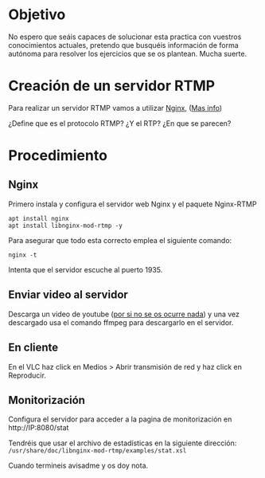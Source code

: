 # Objetivo

No espero que seáis capaces de solucionar esta practica con vuestros conocimientos actuales, pretendo que busquéis información de forma autónoma para resolver los ejercicios que se os plantean. Mucha suerte.


# Creación de un servidor RTMP

Para realizar un servidor RTMP vamos a utilizar [Nginx](https://nginx.org/en/), ([Mas info](https://es.wikipedia.org/wiki/Nginx))

¿Define que es el protocolo RTMP? ¿Y el RTP? ¿En que se parecen?

# Procedimiento

## Nginx

Primero instala y configura el servidor web Nginx y el paquete Nginx-RTMP

````
apt install nginx 
apt install libnginx-mod-rtmp -y
````

Para asegurar que todo esta correcto emplea el siguiente comando:

````
nginx -t
````

Intenta que el servidor escuche al puerto 1935.

## Enviar video al servidor

Descarga un video de youtube ([por si no se os ocurre nada](https://www.youtube.com/watch?v=yNeprtMyAAg)) y una vez descargado usa el comando ffmpeg para descargarlo en el servidor.

## En cliente

En el VLC haz click en Medios > Abrir transmisión de red y haz click en Reproducir.

## Monitorización

Configura el servidor para acceder a la pagina de monitorización en http://IP:8080/stat

Tendréis que usar el archivo de estadísticas en la siguiente dirección: `/usr/share/doc/libnginx-mod-rtmp/examples/stat.xsl`

Cuando termineis avisadme y os doy nota.